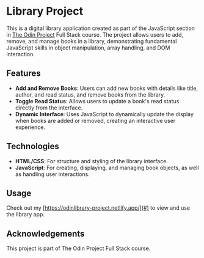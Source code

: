# Library Project

This is a digital library application created as part of the JavaScript section in [The Odin Project](https://www.theodinproject.com/) Full Stack course. The project allows users to add, remove, and manage books in a library, demonstrating fundamental JavaScript skills in object manipulation, array handling, and DOM interaction.

## Features

- **Add and Remove Books**: Users can add new books with details like title, author, and read status, and remove books from the library.
- **Toggle Read Status**: Allows users to update a book's read status directly from the interface.
- **Dynamic Interface**: Uses JavaScript to dynamically update the display when books are added or removed, creating an interactive user experience.

## Technologies

- **HTML/CSS**: For structure and styling of the library interface.
- **JavaScript**: For creating, displaying, and managing book objects, as well as handling user interactions.

## Usage

Check out my [https://odinlibrary-project.netlify.app/](#) to view and use the library app.

## Acknowledgements

This project is part of The Odin Project Full Stack course.
